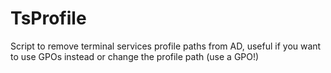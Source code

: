 # TsProfile
Script to remove terminal services profile paths from AD, useful if you want to use GPOs instead or change the profile path (use a GPO!)
